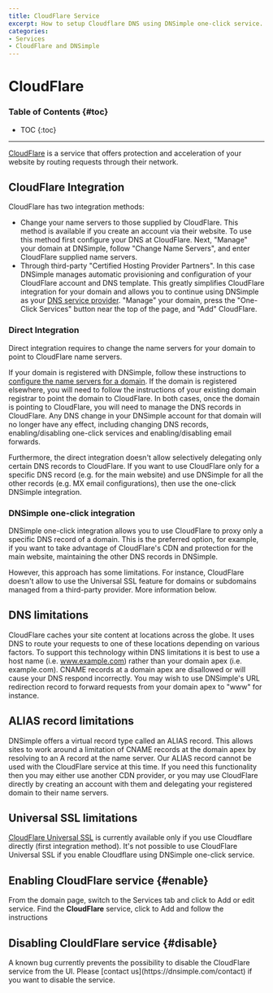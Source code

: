 ```yaml
---
title: CloudFlare Service
excerpt: How to setup Cloudflare DNS using DNSimple one-click service.
categories:
- Services
- CloudFlare and DNSimple
---
```


# CloudFlare

### Table of Contents {#toc}

* TOC
{:toc}

---

[CloudFlare](https://www.cloudflare.com/) is a service that offers protection and acceleration of your website by routing requests through their network.


## CloudFlare Integration

CloudFlare has two integration methods:

- Change your name servers to those supplied by CloudFlare. This method is available if you create an account via their website. To use this method first configure your DNS at CloudFlare. Next, "Manage" your domain at DNSimple, follow "Change Name Servers", and enter CloudFlare supplied name servers.
- Through third-party "Certified Hosting Provider Partners". In this case DNSimple manages automatic provisioning and configuration of your CloudFlare account and DNS template. This greatly simplifies CloudFlare integration for your domain and allows you to continue using DNSimple as your [DNS service provider](https://dnsimple.com/about). "Manage" your domain, press the "One-Click Services" button near the top of the page, and "Add" CloudFlare.

### Direct Integration

Direct integration requires to change the name servers for your domain to point to CloudFlare name servers.

If your domain is registered with DNSimple, follow these instructions to [configure the name servers for a domain](/articles/setting-name-servers/). If the domain is registered elsewhere, you will need to follow the instructions of your existing domain registrar to point the domain to CloudFlare. In both cases, once the domain is pointing to CloudFlare, you will need to manage the DNS records in CloudFlare. Any DNS change in your DNSimple account for that domain will no longer have any effect, including changing DNS records, enabling/disabling one-click services and enabling/disabling email forwards.

Furthermore, the direct integration doesn't allow selectively delegating only certain DNS records to CloudFlare. If you want to use CloudFlare only for a specific DNS record (e.g. for the main website) and use DNSimple for all the other records (e.g. MX email configurations), then use the one-click DNSimple integration.

### DNSimple one-click integration

DNSimple one-click integration allows you to use CloudFlare to proxy only a specific DNS record of a domain. This is the preferred option, for example, if you want to take advantage of CloudFlare's CDN and protection for the main website, maintaining the other DNS records in DNSimple.

However, this approach has some limitations. For instance, CloudFlare doesn't allow to use the Universal SSL feature for domains or subdomains managed from a third-party provider. More information below.


## DNS limitations

CloudFlare caches your site content at locations across the globe. It uses DNS to route your requests to one of these locations depending on various factors. To support this technology within DNS limitations it is best to use a host name (i.e. www.example.com) rather than your domain apex (i.e. example.com). CNAME records at a domain apex are disallowed or will cause your DNS respond incorrectly. You may wish to use DNSimple's URL redirection record to forward requests from your domain apex to "www" for instance.


## ALIAS record limitations

DNSimple offers a virtual record type called an ALIAS record. This allows sites to work around a limitation of CNAME records at the domain apex by resolving to an A record at the name server. Our ALIAS record cannot be used with the CloudFlare service at this time. If you need this functionality then you may either use another CDN provider, or you may use CloudFlare directly by creating an account with them and delegating your registered domain to their name servers.


## Universal SSL limitations

[CloudFlare Universal SSL](https://www.cloudflare.com/ssl) is currently available only if you use Cloudflare directly (first integration method). It's not possible to use CloudFlare Universal SSL if you enable Cloudflare using DNSimple one-click service.


## Enabling CloudFlare service {#enable}

From the domain page, switch to the <label>Services</label> tab and click to <label>Add or edit service</label>. Find the **CloudFlare** service, click to <label>Add</label> and follow the instructions


## Disabling ClouldFlare service {#disable}

<warning>
A known bug currently prevents the possibility to disable the CloudFlare service from the UI. Please [contact us](https://dnsimple.com/contact) if you want to disable the service.
</warning>



